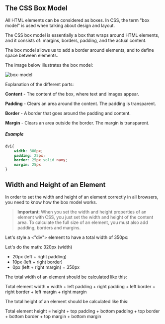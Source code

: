 ## The CSS Box Model

All HTML elements can be considered as boxes. In CSS, the term "box model" is used when talking about design and layout.

The CSS box model is essentially a box that wraps around HTML elements, and it consists of: margins, borders, padding, and the actual content.

The box model allows us to add a border around elements, and to define space between elements.

The image below illustrates the box model:

![box-model](https://github.com/kakahero/Learning-Web/blob/master/public/box-model.gif?raw=true)

Explanation of the different parts:

**Content** - The content of the box, where text and images appear.

**Padding** - Clears an area around the content. The padding is transparent.

**Border** - A border that goes around the padding and content.

**Margin** - Clears an area outside the border. The margin is transparent.

##### Example

```css
dvi{
	width: 300px;
	padding: 25px;
	border: 25px solid navy;
	margin: 25px
}
```

## Width and Height of an Element

In order to set the width and height of an element correctly in all browsers, you need to know how the box model works.

> **Important**: When you set the width and height properties of an element with CSS, you just set the width and height of the content area. To calculate the full size of an element, you must also add padding, borders and margins.

Let's style a <"div"> element to have a total width of 350px:

Let's do the math:
320px (width)
+ 20px (left + right padding)
+ 10px (left + right border)
+ 0px (left + right margin)
= 350px

The total width of an element should be calculated like this:

Total element width = width + left padding + right padding + left border + right border + left margin + right margin

The total height of an element should be calculated like this:

Total element height = height + top padding + bottom padding + top border + bottom border + top margin + bottom margin
